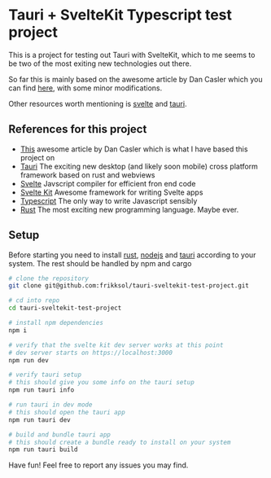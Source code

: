 # Tauri + SvelteKit Typescript test project

This is a project for testing out Tauri with SvelteKit, which to me seems to be two of the most exiting new technologies out there.

So far this is mainly based on the awesome article by Dan Casler which you can find [here](https://medium.com/@cazanator/tauri-with-standard-svelte-or-sveltekit-ad7f103c37e7), with some minor modifications.

Other resources worth mentioning is [svelte](https://svelte.dev/) and [tauri](https://tauri.studio/).

## References for this project
- [This](https://medium.com/@cazanator/tauri-with-standard-svelte-or-sveltekit-ad7f103c37e7) awesome article by Dan Casler which is what I have based this project on
- [Tauri](https://tauri.studio/) The exciting new desktop (and likely soon mobile) cross platform framework based on rust and webviews
- [Svelte](https://svelte.dev/) Javscript compiler for efficient fron end code
- [Svelte Kit](https://kit.svelte.dev/) Awesome framework for writing Svelte apps
- [Typescript](https://www.typescriptlang.org/) The only way to write Javascript sensibly
- [Rust](https://www.rust-lang.org/) The most exciting new programming language. Maybe ever.

## Setup
Before starting you need to install [rust](https://www.rust-lang.org/learn/get-started), [nodejs](https://nodejs.org/en/) and [tauri](https://tauri.studio/docs/getting-started/prerequisites/) according to your system. The rest should be handled by npm and cargo

``` bash
# clone the repository
git clone git@github.com:frikksol/tauri-sveltekit-test-project.git

# cd into repo
cd tauri-sveltekit-test-project

# install npm dependencies
npm i

# verify that the svelte kit dev server works at this point
# dev server starts on https://localhost:3000
npm run dev

# verify tauri setup
# this should give you some info on the tauri setup
npm run tauri info

# run tauri in dev mode
# this should open the tauri app
npm run tauri dev

# build and bundle tauri app
# this should create a bundle ready to install on your system
npm run tauri build
```

Have fun! Feel free to report any issues you may find.